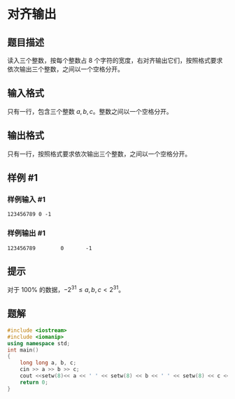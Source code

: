 # 对齐输出

## 题目描述

读入三个整数，按每个整数占 $8$ 个字符的宽度，右对齐输出它们，按照格式要求依次输出三个整数，之间以一个空格分开。

## 输入格式

只有一行，包含三个整数 $a,b,c$。整数之间以一个空格分开。

## 输出格式

只有一行，按照格式要求依次输出三个整数，之间以一个空格分开。

## 样例 #1

### 样例输入 #1

```
123456789 0 -1
```

### 样例输出 #1

```
123456789        0       -1
```

## 提示

对于 $100 \%$ 的数据，$-2^{31} \le a, b, c < 2^{31}$。

## 题解

```cpp
#include <iostream>
#include <iomanip>
using namespace std;
int main()
{
    long long a, b, c;
    cin >> a >> b >> c;
    cout <<setw(8)<< a << ' ' << setw(8) << b << ' ' << setw(8) << c << endl;
    return 0;
}
```